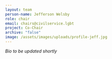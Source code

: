 ```yaml
---
layout: team
person-name: Jefferson Welsby
role: chair
email: chairs@civilservice.lgbt
project: Co-Chair
archive: "false"
image: /assets/images/uploads/profile-jeff.jpg
---
```

*Bio to be updated shortly*